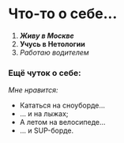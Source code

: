 # Что-то о себе...

1. ***Живу в Москве***
2. **Учусь в Нетологии**
3. *Работаю водителем*
   
### Ещё чуток о себе:
 _Мне нравится:_
- Кататься на сноуборде...
- ... и на лыжах;
- А летом на велосипеде...
- ... и SUP-борде.

